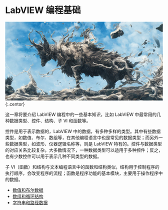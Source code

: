 # LabVIEW 编程基础

![](cover/basic.png){:.centor}

这一章将要介绍 LabVIEW 编程中的一些基本知识，比如 LabVIEW 中最常用的几种数据类型、控件、结构、子 VI 和函数等。

控件是用于表示数据的，LabVIEW 中的数据，有多种多样的类型。其中有些数据类型，如数值、布尔、数组等，在其他编程语言中也是常见的数据类型；而另外一些数据类型，如波形、仪器逻辑名称等，则是 LabVIEW 特有的。控件与数据类型的对应关系比较复杂。大多数情况下，一种数据类型可以适用于多种控件；反之，也有少数控件可以用于表示几种不同类型的数据。

子 VI（函数）和结构与文本编程语言中的函数和结构类似，结构用于控制程序的执行顺序，会改变程序的流程；函数是程序功能的基本模块，主要用于操作程序中的数据。

- [数值和布尔数据](data_number.md)
- [数组和循环结构](data_array.md)
- [字符串和路径数据](data_string.md)

